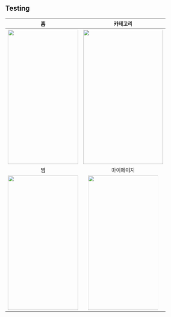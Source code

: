 
## Testing

|홈|카테고리|
|:---:|:---:|
|<img src="https://github.com/react-native-expo-basic/damij-client/assets/83339863/15407c7e-d81c-439a-a4db-d0369eee996e" width="220px" height="420px">|<img src="https://github.com/react-native-expo-basic/damij-client/assets/83339863/f981f9ff-6dae-4c94-be51-160ac029325c" width="250px" height="420px">|
|찜|마이페이지|
|<img src="https://github.com/react-native-expo-basic/damij-client/assets/83339863/49353bfb-a993-4a1e-b09f-52f5a693efec" width="220px" height="420px">|<img src="https://github.com/react-native-expo-basic/damij-client/assets/83339863/924831b9-51a1-49a5-a522-7129eb75f85d" width="220px" height="420px">|

